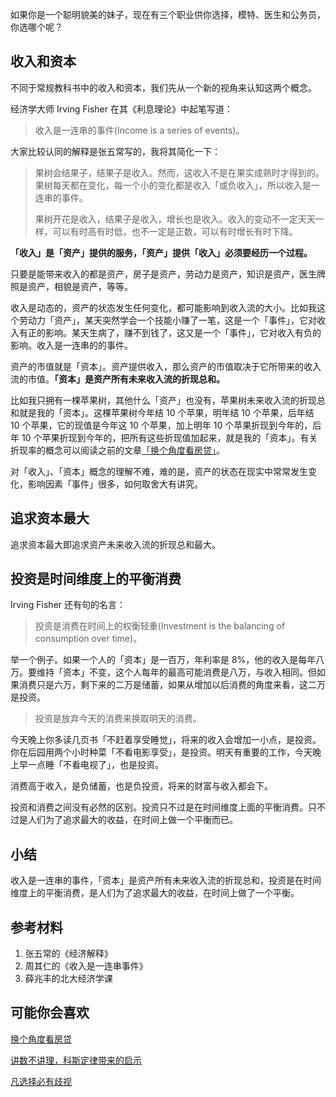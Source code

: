 如果你是一个聪明貌美的妹子，现在有三个职业供你选择，模特、医生和公务员，你选哪个呢？

## 收入和资本
不同于常规教科书中的收入和资本，我们先从一个新的视角来认知这两个概念。

经济学大师 Irving Fisher 在其《利息理论》中起笔写道：

> 收入是一连串的事件(Income is a series of events)。

大家比较认同的解释是张五常写的，我将其简化一下：

> 果树会结果子，结果子是收入。然而，这收入不是在果实成熟时才得到的。果树每天都在变化，每一个小的变化都是收入「或负收入」，所以收入是一连串的事件。
> 
> 果树开花是收入，结果子是收入，增长也是收入。收入的变动不一定天天一样，可以有时高有时低，也不一定是正数，可以有时增长有时下降。

**「收入」是「资产」提供的服务，「资产」提供「收入」必须要经历一个过程。**

只要是能带来收入的都是资产，房子是资产，劳动力是资产，知识是资产，医生牌照是资产，相貌是资产，等等。

收入是动态的，资产的状态发生任何变化，都可能影响到收入流的大小。比如我这个劳动力「资产」，某天突然学会一个技能小赚了一笔，这是一个「事件」，它对收入有正的影响。某天生病了，赚不到钱了，这又是一个「事件」，它对收入有负的影响。收入是一连串的的事件。

资产的市值就是「资本」。资产提供收入，那么资产的市值取决于它所带来的收入流的市值。**「资本」是资产所有未来收入流的折现总和。**

比如我只拥有一棵苹果树，其他什么「资产」也没有，苹果树未来收入流的折现总和就是我的「资本」。这棵苹果树今年结 10 个苹果，明年结 10 个苹果，后年结 10 个苹果，它的现值是今年这 10 个苹果，加上明年 10 个苹果折现到今年的，后年 10 个苹果折现到今年的，把所有这些折现值加起来，就是我的「资本」。有关折现率的概念可以阅读之前的文章[「换个角度看房贷」](https://mp.weixin.qq.com/s/bPpGOr_puIoJnJYtk8GFiQ)。

对「收入」、「资本」概念的理解不难，难的是，资产的状态在现实中常常发生变化，影响因素「事件」很多，如何取舍大有讲究。

## 追求资本最大
追求资本最大即追求资产未来收入流的折现总和最大。


## 投资是时间维度上的平衡消费
Irving Fisher 还有句的名言：

> 投资是消费在时间上的权衡轻重(Investment is the balancing of consumption over time)。

举一个例子。如果一个人的「资本」是一百万，年利率是 8%，他的收入是每年八万。要维持「资本」不变，这个人每年的最高可能消费是八万，与收入相同。但如果消费只是六万，剩下来的二万是储蓄，如果从增加以后消费的角度来看，这二万是投资。

> 投资是放弃今天的消费来换取明天的消费。

今天晚上你多读几页书「不赶着享受睡觉」，将来的收入会增加一小点，是投资。你在后园用两个小时种菜「不看电影享受」，是投资。明天有重要的工作，今天晚上早一点睡「不看电视了」，也是投资。

消费高于收入，是负储蓄，也是负投资，将来的财富与收入都会下。

投资和消费之间没有必然的区别。投资只不过是在时间维度上面的平衡消费。只不过是人们为了追求最大的收益，在时间上做一个平衡而已。

## 小结
收入是一连串的事件，「资本」是资产所有未来收入流的折现总和，投资是在时间维度上的平衡消费，是人们为了追求最大的收益，在时间上做了一个平衡。

## 参考材料
1. 张五常的《经济解释》
2. 周其仁的《收入是一连串事件》
3. 薛兆丰的北大经济学课

## 可能你会喜欢
[换个角度看房贷](https://mp.weixin.qq.com/s/bPpGOr_puIoJnJYtk8GFiQ)

[讲数不讲理，科斯定律带来的启示](https://mp.weixin.qq.com/s/5C_iUVV1DZ4yENpymgMWWA)

[凡选择必有歧视](https://mp.weixin.qq.com/s/JvHsMD2FV_cy97-kU2MuxA)

